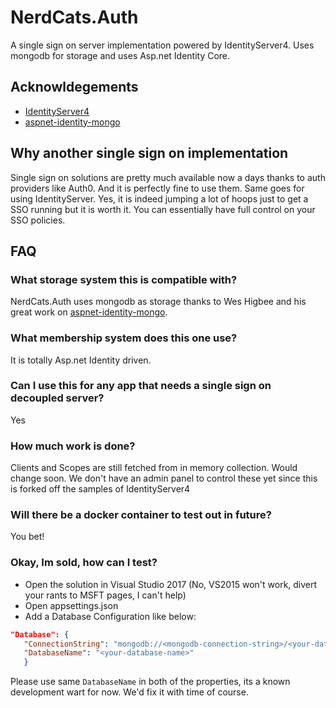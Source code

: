 # NerdCats.Auth
A single sign on server implementation powered by IdentityServer4. Uses mongodb for storage and uses Asp.net Identity Core.

## Acknowldegements
 - [IdentityServer4](https://github.com/IdentityServer/IdentityServer4)
 - [aspnet-identity-mongo](https://github.com/g0t4/aspnet-identity-mongo)

## Why another single sign on implementation
Single sign on solutions are pretty much available now a days thanks to auth providers like Auth0. And it is perfectly fine to use them. Same goes for using IdentityServer. Yes, it is indeed jumping a lot of hoops just to get a SSO running but it is worth it. You can essentially have full control on your SSO policies.

## FAQ
### What storage system this is compatible with?
NerdCats.Auth uses mongodb as storage thanks to Wes Higbee and his great work on [aspnet-identity-mongo](https://github.com/g0t4/aspnet-identity-mongo).

### What membership system does this one use?
It is totally Asp.net Identity driven.

### Can I use this for any app that needs a single sign on decoupled server?
Yes

### How much work is done?
Clients and Scopes are still fetched from in memory collection. Would change soon. We don't
have an admin panel to control these yet since this is forked off the samples of IdentityServer4

### Will there be a docker container to test out in future?
You bet!

### Okay, Im sold, how can I test?
 - Open the solution in Visual Studio 2017 (No, VS2015 won't work, divert your rants to MSFT pages, I can't help)
 - Open appsettings.json
 - Add a Database Configuration like below:
 ```json
"Database": {
    "ConnectionString": "mongodb://<mongodb-connection-string>/<your-database-name>",
    "DatabaseName": "<your-database-name>"
    }
 ```

Please use same `DatabaseName` in both of the properties, its a known development wart for now. We'd fix it with time of course.